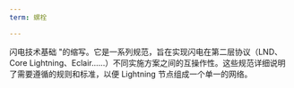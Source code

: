 ```yaml
---
term: 螺栓

---
```

闪电技术基础 "的缩写。它是一系列规范，旨在实现闪电在第二层协议（LND、Core Lightning、Eclair......）不同实施方案之间的互操作性。这些规范详细说明了需要遵循的规则和标准，以便 Lightning 节点组成一个单一的网络。